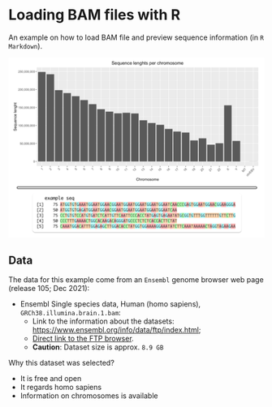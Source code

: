 # Loading BAM files with R

An example on how to load BAM file and preview sequence information (in `R Markdown`).

![Sequence lenghts](https://raw.githubusercontent.com/mikbuch/load-bam-file/main/images/Sequence%20lenghts.png)


## Data

The data for this example come from an `Ensembl` genome browser web page (release 105; Dec 2021):

 * Ensembl Single species data, Human (homo sapiens), `GRCh38.illumina.brain.1.bam`:
    * Link to the information about the datasets: https://www.ensembl.org/info/data/ftp/index.html;
    * [Direct link to the FTP browser](http://ftp.ensembl.org/pub/release-105/bamcov/homo_sapiens/genebuild/).
    * **Caution**: Dataset size is approx. `8.9 GB`
 
 Why this dataset was selected?

  * It is free and open
  * It regards homo sapiens
  * Information on chromosomes is available